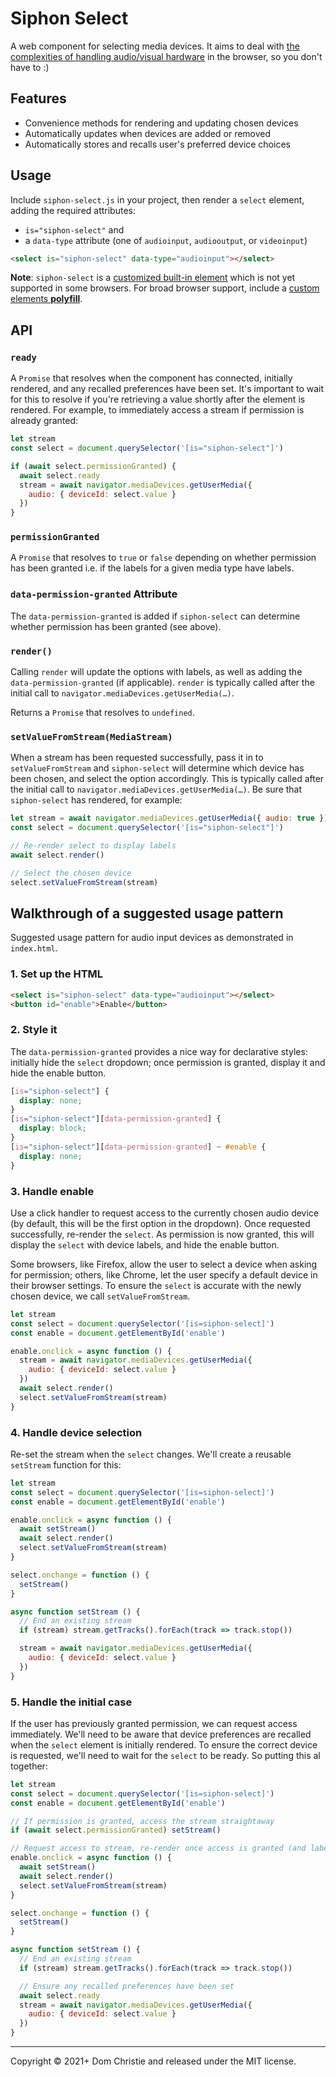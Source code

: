 # Siphon Select

A web component for selecting media devices. It aims to deal with [the complexities of handling audio/visual hardware](https://dev.to/lazerwalker/why-video-chat-is-a-hard-technical-problem-43gj#problem-1-accessing-av-hardware) in the browser, so you don't have to :)

## Features

- Convenience methods for rendering and updating chosen devices
- Automatically updates when devices are added or removed
- Automatically stores and recalls user's preferred device choices

## Usage

Include `siphon-select.js` in your project, then render a `select` element, adding the required attributes:

- `is="siphon-select"` and
- a `data-type` attribute (one of `audioinput`, `audiooutput`, or `videoinput`)

```html
<select is="siphon-select" data-type="audioinput"></select>
```

**Note**: `siphon-select` is a [customized built-in element](https://developer.mozilla.org/en-US/docs/Web/Web_Components/Using_custom_elements#customized_built-in_elements) which is not yet supported in some browsers. For broad browser support, include a [custom elements **polyfill**](https://github.com/ungap/custom-elements).

## API

### `ready`

A `Promise` that resolves when the component has connected, initially rendered, and any recalled preferences have been set. It's important to wait for this to resolve if you're retrieving a value shortly after the element is rendered. For example, to immediately access a stream if permission is already granted:

```js
let stream
const select = document.querySelector('[is="siphon-select"]')

if (await select.permissionGranted) {
  await select.ready
  stream = await navigator.mediaDevices.getUserMedia({
    audio: { deviceId: select.value }
  })
}
```

### `permissionGranted`

A `Promise` that resolves to `true` or `false` depending on whether permission has been granted i.e. if the labels for a given media type have labels.

### `data-permission-granted` Attribute

The `data-permission-granted` is added if `siphon-select` can determine whether permission has been granted (see above).

### `render()`

Calling `render` will update the options with labels, as well as adding the `data-permission-granted` (if applicable). `render` is typically called after the initial call to `navigator.mediaDevices.getUserMedia(…)`.

Returns a `Promise` that resolves to `undefined`.

### `setValueFromStream(MediaStream)`

When a stream has been requested successfully, pass it in to `setValueFromStream` and `siphon-select` will determine which device has been chosen, and select the option accordingly. This is typically called after the initial call to `navigator.mediaDevices.getUserMedia(…)`. Be sure that `siphon-select` has rendered, for example:

```js
let stream = await navigator.mediaDevices.getUserMedia({ audio: true })
const select = document.querySelector('[is="siphon-select"]')

// Re-render select to display labels
await select.render()

// Select the chosen device
select.setValueFromStream(stream)
```

## Walkthrough of a suggested usage pattern

Suggested usage pattern for audio input devices as demonstrated in `index.html`.

### 1. Set up the HTML

```html
<select is="siphon-select" data-type="audioinput"></select>
<button id="enable">Enable</button>
```

### 2. Style it

The `data-permission-granted` provides a nice way for declarative styles: initially hide the `select` dropdown; once permission is granted, display it and hide the enable button.

```css
[is="siphon-select"] {
  display: none;
}
[is="siphon-select"][data-permission-granted] {
  display: block;
}
[is="siphon-select"][data-permission-granted] ~ #enable {
  display: none;
}
```

### 3. Handle enable

Use a click handler to request access to the currently chosen audio device (by default, this will be the first option in the dropdown). Once requested successfully, re-render the `select`. As permission is now granted, this will display the `select` with device labels, and hide the enable button.

Some browsers, like Firefox, allow the user to select a device when asking for permission; others, like Chrome, let the user specify a default device in their browser settings. To ensure the `select` is accurate with the newly chosen device, we call `setValueFromStream`.

```js
let stream
const select = document.querySelector('[is=siphon-select]')
const enable = document.getElementById('enable')

enable.onclick = async function () {
  stream = await navigator.mediaDevices.getUserMedia({
    audio: { deviceId: select.value }
  })
  await select.render()
  select.setValueFromStream(stream)
}
```

### 4. Handle device selection

Re-set the stream when the `select` changes. We'll create a reusable `setStream` function for this:

```js
let stream
const select = document.querySelector('[is=siphon-select]')
const enable = document.getElementById('enable')

enable.onclick = async function () {
  await setStream()
  await select.render()
  select.setValueFromStream(stream)
}

select.onchange = function () {
  setStream()
}

async function setStream () {
  // End an existing stream
  if (stream) stream.getTracks().forEach(track => track.stop())

  stream = await navigator.mediaDevices.getUserMedia({
    audio: { deviceId: select.value }
  })
}
```

### 5. Handle the initial case

If the user has previously granted permission, we can request access immediately. We'll need to be aware that device preferences are recalled when the `select` element is initially rendered. To ensure the correct device is requested, we'll need to wait for the `select` to be ready. So putting this al together:

```js
let stream
const select = document.querySelector('[is=siphon-select]')
const enable = document.getElementById('enable')

// If permission is granted, access the stream straightaway
if (await select.permissionGranted) setStream()

// Request access to stream, re-render once access is granted (and labels are available), then set the value
enable.onclick = async function () {
  await setStream()
  await select.render()
  select.setValueFromStream(stream)
}

select.onchange = function () {
  setStream()
}

async function setStream () {
  // End an existing stream
  if (stream) stream.getTracks().forEach(track => track.stop())

  // Ensure any recalled preferences have been set
  await select.ready
  stream = await navigator.mediaDevices.getUserMedia({
    audio: { deviceId: select.value }
  })
}
```

---

Copyright © 2021+ Dom Christie and released under the MIT license.
